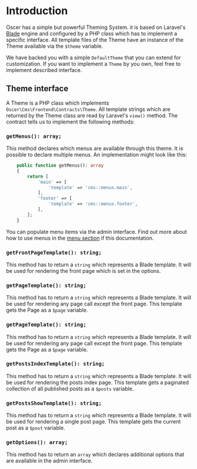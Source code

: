 # Introduction

Oscer has a simple but powerful Theming System. 
it is based on Laravel's [Blade](https://laravel.com/docs/7.x/blade) engine and configured by a PHP class 
which has to implement a specific interface. All template files of the Theme have an 
instance of the Theme available via the `$theme` variable.

We have backed you with a simple `DefaultTheme` that you can extend for customization.
If you want to implement a `Theme` by you own, feel free to implement described interface.

## Theme interface

A Theme is a  PHP class which implements `Oscer\Cms\Frontend\Contracts\Theme`. All template strings which are returned
by the Theme class are read by Laravel's `view()` method.
The contract tells us to implement the following methods:


### `getMenus(): array;`

This method declares which menus are available through this theme. It is possible to declare multiple menus.
An implementation might look like this:
```php
    public function getMenus(): array
    {
        return [
            'main' => [
                'template' => 'cms::menus.main',
            ],
            'footer' => [
                'template' => 'cms::menus.footer',
            ],
        ];
    }
```  
You can populate menu items  via the admin interface. 
Find out more about how to use menus in the [menu section](menus.md) if this documentation.

### `getFrontPageTemplate(): string;`

This method has to return a `string` which represents a Blade template. It will be used for 
rendering the front page which is set in the options. 

### `getPageTemplate(): string;`

This method has to return a `string` which represents a Blade template. It will be used for 
rendering any page call except the front page. This template gets the Page as a `$page` variable.

### `getPageTemplate(): string;`

This method has to return a `string` which represents a Blade template. It will be used for 
rendering any page call except the front page. This template gets the Page as a `$page` variable.

### `getPostsIndexTemplate(): string;`

This method has to return a `string` which represents a Blade template. It will be used for 
rendering the posts index page. This template gets a paginated collection 
of all published posts as a `$posts` variable.


### `getPostsShowTemplate(): string;`

This method has to return a `string` which represents a Blade template. It will be used for 
rendering a single post page. This template gets the current post as a `$post` variable.


### `getOptions(): array;`

This method has to return an `array` which declares additional options that are available in the  admin interface.

